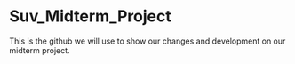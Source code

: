 # Suv_Midterm_Project
This is the github we will use to show our changes and development on our midterm project.
